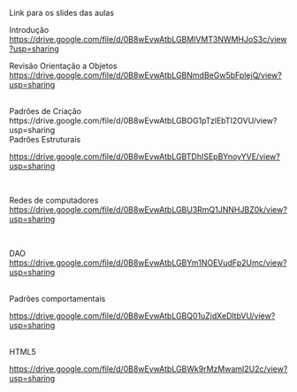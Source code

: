 
Link para os slides das aulas

Introdução
<br>
https://drive.google.com/file/d/0B8wEvwAtbLGBMlVMT3NWMHJoS3c/view?usp=sharing
<br>

Revisão Orientação a Objetos
<br>
https://drive.google.com/file/d/0B8wEvwAtbLGBNmdBeGw5bFplejQ/view?usp=sharing
<br>




<br>
Padrões de Criação
<br>
https://drive.google.com/file/d/0B8wEvwAtbLGBOG1pTzlEbTI2OVU/view?usp=sharing
<br>
Padrões Estruturais
<br>

https://drive.google.com/file/d/0B8wEvwAtbLGBTDhISEpBYnoyYVE/view?usp=sharing


<br>

Redes de computadores <br>
https://drive.google.com/file/d/0B8wEvwAtbLGBU3RmQ1JNNHJBZ0k/view?usp=sharing

<br>


DAO<br>
https://drive.google.com/file/d/0B8wEvwAtbLGBYm1NOEVudFp2Umc/view?usp=sharing

<br>
Padrões comportamentais
<br>

https://drive.google.com/file/d/0B8wEvwAtbLGBQ01uZjdXeDltbVU/view?usp=sharing


<br>
HTML5
<br>

https://drive.google.com/file/d/0B8wEvwAtbLGBWk9rMzMwamI2U2c/view?usp=sharing





